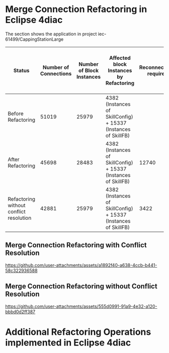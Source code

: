 # Merge Connection Refactoring in Eclipse 4diac

The section shows the application in project iec-61499/CappingStationLarge

| Status                                  | Number of Connections | Number of Block Instances | Affected block Instances by Refactoring                                           | Reconnections required | Mux/Demux Insertions required | Execution time (OS overhead, etc., not considereed). This time is not exact. | Errors/Inconsistencies |
|-----------------------------------------|-----------------------|---------------------------|------------------------------------------------------------------------------------|------------------------|---------------------------|-----------------------------------------------------------------------------|-----------------------|
| Before Refactoring                      | 51019                 | 25979                     | 4382 (Instances of SkillConfig) + 15337 (Instances of SkillFB)                     |                        |                           |                                                                             | 0                     |
| After Refactoring                       | 45698                 | 28483                     | 4382 (Instances of SkillConfig) + 15337 (Instances of SkillFB)                     |             12740           |            2504               | ~7.32 sec                                                                   | 0                     |
| Refactoring without conflict resolution | 42881                 | 25979                     | 4382 (Instances of SkillConfig) + 15337 (Instances of SkillFB)                     |            3422            |                           | ~6.04 sec                                                                   | 9390                  |


## Merge Connection Refactoring with Conflict Resolution

https://github.com/user-attachments/assets/a1892f40-a638-4ccb-b441-58c322936588

## Merge Connection Refactoring without Conflict Resolution

https://github.com/user-attachments/assets/555d0991-91a9-4e32-a120-bbbd0d2ff387

# Additional Refactoring Operations implemented in Eclipse 4diac


